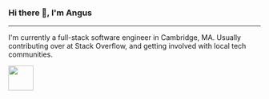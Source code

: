 ### Hi there 👋, I'm Angus

---

I'm currently a full-stack software engineer in Cambridge, MA. Usually contributing over at Stack Overflow, and getting involved with local tech communities.

<a href="https://linkedin.com/in/taskeraj"><img src="https://cdn.iconscout.com/icon/free/png-256/linkedin-42-151143.png" width="50" height="50" /></a>

<!--
**atasker/atasker** is a ✨ _special_ ✨ repository because its `README.md` (this file) appears on your GitHub profile.

Here are some ideas to get you started:

- 🔭 I’m currently working on ...
- 🌱 I’m currently learning ...
- 👯 I’m looking to collaborate on ...
- 🤔 I’m looking for help with ...
- 💬 Ask me about ...
- 📫 How to reach me: ...
- 😄 Pronouns: ...
- ⚡ Fun fact: ...
-->
